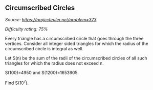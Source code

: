 Circumscribed Circles
---------------------

*Source: https://projecteuler.net/problem=373*


*Difficulty rating: 75%*

Every triangle has a circumscribed circle that goes through the three
vertices. Consider all integer sided triangles for which the radius of
the circumscribed circle is integral as well.

Let S(n) be the sum of the radii of the circumscribed circles of all
such triangles for which the radius does not exceed n.

S(100)=4950 and S(1200)=1653605.

Find S(10<sup>7</sup>).
